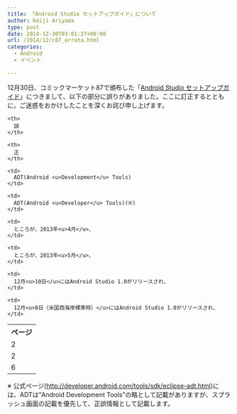 ```yaml
---
title: 「Android Studio セットアップガイド」について
author: Keiji Ariyama
type: post
date: 2014-12-30T03:01:27+00:00
url: /2014/12/c87_errata.html
categories:
  - Android
  - イベント

---
```

12月30日、コミックマーケット87で頒布した「[Android Studio セットアップガイド][1]」につきまして、以下の部分に誤りがありました。ここに訂正するとともに，ご迷惑をおかけしたことを深くお詫び申し上げます。

<!--more-->

<table>
  <tr>
    <th>
      ページ
    </th>
    
    <th>
      誤
    </th>
    
    <th>
      正
    </th>
  </tr>
  
  <tr>
    <td>
      2
    </td>
    
    <td>
      ADT(Android <u>Development</u> Tools)
    </td>
    
    <td>
      ADT(Android <u>Developer</u> Tools)(※)
    </td>
  </tr>
  
  <tr>
    <td>
      2
    </td>
    
    <td>
      ところが、2013年<u>4月</u>、
    </td>
    
    <td>
      ところが、2013年<u>5月</u>、
    </td>
  </tr>
  
  <tr>
    <td>
      6
    </td>
    
    <td>
      12月<u>10日</u>にはAndroid Studio 1.0がリリースされ、
    </td>
    
    <td>
      12月<u>8日（米国西海岸標準時）</u>にはAndroid Studio 1.0がリリースされ、
    </td>
  </tr>
</table>

※ 公式ページ(<http://developer.android.com/tools/sdk/eclipse-adt.html>)には、ADTは&#8221;Android Development Tools&#8221;の略として記載がありますが、スプラッシュ画面の記載を優先して、正誤情報として記載します。

 [1]: https://blog.keiji.dev/2014/12/c87.html